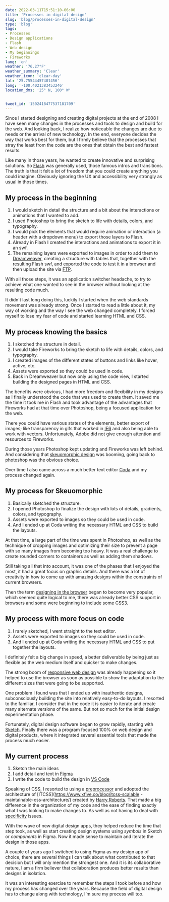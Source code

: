 ```yaml
---
date: 2022-03-11T15:51:10-06:00
title: 'Processes in digital design'
slug: 'blog/processes-in-digital-design'
type: 'blog'
tags:
- Processes
- Design applications
- Flash
- Web design
- My beginnings
- Fireworks
lang: 'en'
weather: '76.27°F'
weather_summary: 'Clear'
weather_icon: 'clear-day'
lat: '25.75544457401456'
long: '-100.4021383453246'
location_dms: '25° N, 100° W'


tweet_id: '1502418477537181709'
---
```

Since I started designing and creating digital projects at the end of 2008 I have seen many changes in the processes and tools to design and build for the web. And looking back, I realize how noticeable the changes are due to needs or the arrival of new technology. In the end, everyone decides the way that works best for them, but I firmly believe that the processes that stray the least from the code are the ones that obtain the best and fastest results.

Like many in those years, he wanted to create innovative and surprising solutions. So [Flash](https://web.archive.org/web/20081216065809/http://www.adobe.com/products/flash/?promoid=BPDEE) was generally used, those famous intros and transitions. The truth is that it felt a lot of freedom that you could create anything you could imagine. Obviously ignoring the UX and accessibility very strongly as usual in those times.

## My process in the beginning
1. I would sketch in detail the structure and a bit about the interactions or animations that I wanted to add.
2. I used Photoshop to bring the sketch to life with details, colors, and typography.
3. I would pick the elements that would require animation or interaction (a header with a dropdown menu) to export those layers to Flash.
4. Already in Flash I created the interactions and animations to export it in an swf.
5. The remaining layers were exported to images in order to add them to [Dreamweaver](https://www.adobe.com/mx/products/dreamweaver.html?sdid=KQPSG&mv=search&ef_id=15d129eefa9f1a2a8cae4bc57d778a54:G:s&s_kwcid=AL!3085!10!79164972611964!79164849730820), creating a structure with tables that, together with the resulting Flash swf, and exported the code to test it in a browser and then upload the site via [FTP](https://en.wikipedia.org/wiki/File_Transfer_Protocol).

With all those steps, it was an application switcher headache, to try to achieve what one wanted to see in the browser without looking at the resulting code much.

It didn't last long doing this, luckily I started when the web standards movement was already strong. Once I started to read a little about it, my way of working and the way I see the web changed completely. I forced myself to lose my fear of code and started learning HTML and CSS.

## My process knowing the basics
1. I sketched the structure in detail.
2. I would take Fireworks to bring the sketch to life with details, colors, and typography.
3. I created images of the different states of buttons and links like hover, active, etc.
4. Assets were exported so they could be used in code.
5. Back in Dreamweaver but now only using the code view, I started building the designed pages in HTML and CSS.

The benefits were obvious, I had more freedom and flexibility in my designs as I finally understood the code that was used to create them. It saved me the time it took me in Flash and took advantage of the advantages that Fireworks had at that time over Photoshop, being a focused application for the web.

There you could have various states of the elements, better export of images; like transparency in gifs that worked in [IE6](https://en.wikipedia.org/wiki/Internet_Explorer_6) and also being able to work with vectors. Unfortunately, Adobe did not give enough attention and resources to Fireworks.

During those years Photoshop kept updating and Fireworks was left behind. And considering that [skeuomorphic design](https://en.wikipedia.org/wiki/Skeuomorph#Virtual_examples) was booming, going back to photoshop was the obvious choice.

Over time I also came across a much better text editor [Coda](https://panic.com/coda/) and my process changed again.

## My process for Skeuomorphic
1. Basically sketched the structure.
2. I opened Photoshop to finalize the design with lots of details, gradients, colors, and typography.
3. Assets were exported to images so they could be used in code.
4. And I ended up at Coda writing the necessary HTML and CSS to build the layouts.

At that time, a large part of the time was spent in Photoshop, as well as the technique of cropping images and optimizing their size to prevent a page with so many images from becoming too heavy. It was a real challenge to create rounded corners to containers as well as adding them shadows.

Still taking all that into account, it was one of the phases that I enjoyed the most, it had a great focus on graphic details. And there was a lot of creativity in how to come up with amazing designs within the constraints of current browsers.

Then the term [designing in the browser](https://duckduckgo.com/?q=designing+in+your+browser&t=ipad&ia=web) began to become very popular, which seemed quite logical to me, there was already better CSS support in browsers and some were beginning to include some CSS3.

## My process with more focus on code
1. I rarely sketched, I went straight to the text editor.
2. Assets were exported to images so they could be used in code.
3. And I ended up at Coda writing the necessary HTML and CSS to put together the layouts.

I definitely felt a big change in speed, a better deliverable by being just as flexible as the web medium itself and quicker to make changes.

The strong boom of [responsive web design](https://en.wikipedia.org/wiki/Responsive_web_design) was already happening so it helped to use the browser as soon as possible to show the adaptation to the different sizes that were going to be supported.

One problem I found was that I ended up with inauthentic designs, subconsciously building the site into relatively easy-to-do layouts. I resorted to the familiar, I consider that in the code it is easier to iterate and create many alternate versions of the same. But not so much for the initial design experimentation phase.

Fortunately, digital design software began to grow rapidly, starting with [Sketch](https://www.sketch.com/). Finally there was a program focused 100% on web design and digital products, where it integrated several essential tools that made the process much easier.

## My current process
1. Sketch the main ideas
2. I add detail and text in [Figma](https://www.figma.com)
3. I write the code to build the design in [VS Code](https://code.visualstudio.com)

Speaking of CSS, I resorted to using a [preprocessor](https://es.wikipedia.org/wiki/Sass) and adopted the architecture of [ITCSS](https://www.xfive.co/blog/itcss-scalable -maintainable-css-architecture/) created by [Harry Roberts](https://twitter.com/csswizardry). That made a big difference in the organization of my code and the ease of finding exactly what I was looking to make changes to. As well as not having to deal with [specificity](https://developer.mozilla.org/en/docs/Web/CSS/Specificity) issues.

With the wave of new digital design apps, they helped reduce the time that step took, as well as start creating design systems using *symbols* in Sketch or *components* in Figma. Now it made sense to maintain and iterate the design in those apps.

A couple of years ago I switched to using Figma as my design app of choice, there are several things I can talk about what contributed to that decision but I will only mention the strongest one. And it is its collaborative nature, I am a firm believer that collaboration produces better results than designs in isolation.

It was an interesting exercise to remember the steps I took before and how my process has changed over the years. Because the field of digital design has to change along with technology, I’m sure my process will too.